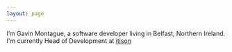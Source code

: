 ```yaml
---
layout: page
---
```


I’m Gavin Montague, a software developer living in Belfast, Northern Ireland. I'm currently Head of Development at [itison](https://www.itison.com)
